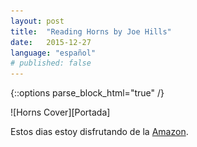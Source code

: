 ```yaml
---
layout: post
title:  "Reading Horns by Joe Hills"
date:   2015-12-27
language: "español"
# published: false
---
```


{::options parse_block_html="true" /}
<div class="book-cover">
![Horns Cover][Portada]
</div>

Estos dias estoy disfrutando de la [Amazon][Amazon].




[Portada]: /reading/img/Horns.jpg
[Amazon]: http://www.amazon.es/Horns-Joe-Hill/dp/0575079169
